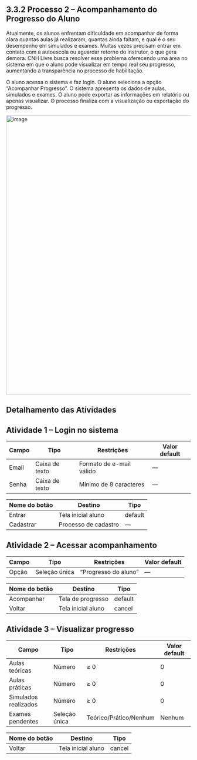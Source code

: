 


## 3.3.2 Processo 2 – Acompanhamento do Progresso do Aluno

Atualmente, os alunos enfrentam dificuldade em acompanhar de forma clara quantas aulas já realizaram, quantas ainda faltam, e qual é o seu desempenho em simulados e exames. Muitas vezes precisam entrar em contato com a autoescola ou aguardar retorno do instrutor, o que gera demora.
CNH Livre busca resolver esse problema oferecendo uma área no sistema em que o aluno pode visualizar em tempo real seu progresso, aumentando a transparência no processo de habilitação.


O aluno acessa o sistema e faz login.
O aluno seleciona a opção “Acompanhar Progresso”.
O sistema apresenta os dados de aulas, simulados e exames.
O aluno pode exportar as informações em relatório ou apenas visualizar.
O processo finaliza com a visualização ou exportação do progresso.

<img width="1409" height="759" alt="image" src="https://github.com/user-attachments/assets/1567acd9-96cf-4400-84fd-0eccf2ed1bc5" />


## Detalhamento das Atividades
## Atividade 1 – Login no sistema
| Campo | Tipo           | Restrições               | Valor default |
| ----- | -------------- | ------------------------ | ------------- |
| Email | Caixa de texto | Formato de e-mail válido | —             |
| Senha | Caixa de texto | Mínimo de 8 caracteres   | —             |

| Nome do botão | Destino              | Tipo    |
| ------------- | -------------------- | ------- |
| Entrar        | Tela inicial aluno   | default |
| Cadastrar     | Processo de cadastro | —       |

## Atividade 2 – Acessar acompanhamento
| Campo | Tipo          | Restrições           | Valor default |
| ----- | ------------- | -------------------- | ------------- |
| Opção | Seleção única | “Progresso do aluno” | —             |

| Nome do botão | Destino            | Tipo    |
| ------------- | ------------------ | ------- |
| Acompanhar    | Tela de progresso  | default |
| Voltar        | Tela inicial aluno | cancel  |

## Atividade 3 – Visualizar progresso
| Campo                | Tipo          | Restrições             | Valor default |
| -------------------- | ------------- | ---------------------- | ------------- |
| Aulas teóricas       | Número        | ≥ 0                    | 0             |
| Aulas práticas       | Número        | ≥ 0                    | 0             |
| Simulados realizados | Número        | ≥ 0                    | 0             |
| Exames pendentes     | Seleção única | Teórico/Prático/Nenhum | Nenhum        |

| Nome do botão | Destino              | Tipo    |
| ------------- | -------------------- | ------- |
| Voltar        | Tela inicial aluno   | cancel  |



